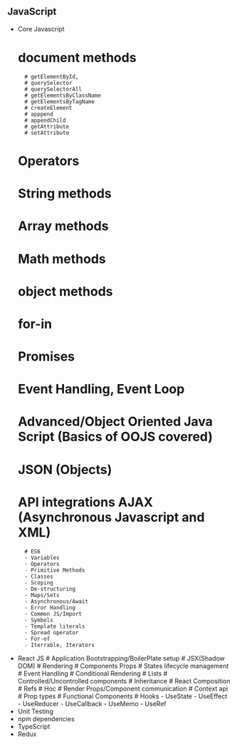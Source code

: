 ## JavaScript
- Core Javascript
    # document methods
        # getElementById,
        # querySelector
        # querySelectorAll
        # getElementsByClassName
        # getElementsByTagName
        # createElement
        # apppend
        # appendChild
        # getAttribute
        # setAttribute
    # Operators
    # String methods
    # Array methods
    # Math methods
    # object methods
    # for-in
    # Promises
	# Event Handling, Event Loop
	# Advanced/Object Oriented Java Script (Basics of OOJS covered)
	# JSON (Objects)
    # API integrations AJAX (Asynchronous Javascript and XML)
		# ES6
        - Variables
        - Operators
        - Primitive Methods
        - Classes
        - Scoping
        - De-structuring
        - Maps/Sets
        - Asynchronous/Await
        - Error Handling
        - Common JS/Import
        - Symbols
        - Template literals
        - Spread operator
        - For-of
        - Iterrable, Iterators

- React JS
      # Application Bootstrapping/BoilerPlate setup
	  # JSX(Shadow DOM)
	  # Rendering
	  # Components Props
	  # States lifecycle management
	  # Event Handling
	  # Conditional Rendering
	  # Lists
	  # Controlled/Uncontrolled components
	  # Inheritance
	  # React Composition
	  # Refs
	  # Hoc
	  # Render Props/Component communication 
	  # Context api
	  # Prop types
	  # Functional Components
	  # Hooks
        - UseState
        - UseEffect
        - UseReducer
        - UseCallback
        - UseMemo
        - UseRef
- Unit Testing
- npm dependencies
- TypeScript
- Redux